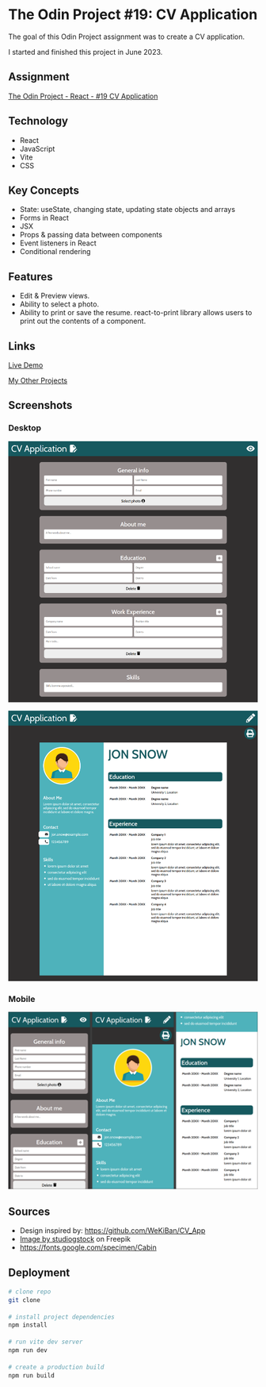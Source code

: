 # The Odin Project #19: CV Application

The goal of this Odin Project assignment was to create a CV application.

I started and finished this project in June 2023.

## Assignment

[The Odin Project - React - #19 CV Application](https://www.theodinproject.com/lessons/node-path-react-new-cv-application)

## Technology

- React
- JavaScript
- Vite
- CSS

## Key Concepts

- State: useState, changing state, updating state objects and arrays
- Forms in React
- JSX
- Props & passing data between components
- Event listeners in React
- Conditional rendering

## Features

- Edit & Preview views.
- Ability to select a photo.
- Ability to print or save the resume. react-to-print library allows users to print out the contents of a component.

## Links

[Live Demo](https://brightneon7631.github.io/odin-cv-application/)

[My Other Projects](https://brightneon7631.github.io/odin-scrimba-projects/)

## Screenshots

### Desktop

![Desktop Screenshot](screenshots/desktop1.png)

![Desktop Screenshot](screenshots/desktop2.png)

### Mobile

![Mobile Screenshot](screenshots/mobile.png)

## Sources

- Design inspired by: https://github.com/WeKiBan/CV_App
- <a href="https://www.freepik.com/free-vector/businessman-character-avatar-isolated_6769264.htm">Image by studiogstock</a> on Freepik
- https://fonts.google.com/specimen/Cabin

## Deployment

```bash
# clone repo
git clone

# install project dependencies
npm install

# run vite dev server
npm run dev

# create a production build
npm run build
```